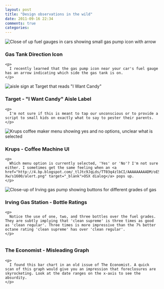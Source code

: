 ```yaml
---
layout: post
title: "Design observations in the wild"
date: 2011-09-16 22:34
comments: true
categories: 
---
```

<div class="design-obs">

  <div class="row" style="margin-top: 5px">
    <img src="{{ root_url }}/assets/posts/design-observations-in-the-wild/gas_tank_icon.jpg" alt="Close of up fuel gauges in cars showing small gas pump icon with arrow" title="gas_tank_icon" class="diagram" /> <h3>
      Gas Tank Direction Icon
    </h3>
    
    <p>
      I recently learned that the gas pump icon near your car's fuel gauge has an arrow indicating which side the gas tank is on.
    </p>
  </div>

  <div class="row">
    <img src="{{ root_url }}/assets/posts/design-observations-in-the-wild/target_i_want_candy_sign.jpg" alt="aisle sign at Target that reads &quot;I Want Candy&quot;" title="target_i_want_candy_sign" class="diagram" /> <h3>
      Target - "I Want Candy" Aisle Label
    </h3>
    
    <p>
      I'm not sure if this is meant to tap our unconscious or to provide a script to small kids on exactly what to say to pester their parents.
    </p>
  </div>

  <div class="row">
    <img src="{{ root_url }}/assets/posts/design-observations-in-the-wild/krups_yes_or_no_menu.jpg" alt="Krups coffee maker menu showing yes and no options, unclear what is selected" title="krups_yes_or_no_menu" class="diagram" /> <h3>
      Krups - Coffee Machine UI
    </h3>
    
    <p>
      Which menu option is currently selected, 'Yes' or 'No'? I'm not sure either. I sometimes get the same feeling when an <a href="http://4.bp.blogspot.com/_tlJtc9JqLds/TT03q4zlbCI/AAAAAAAAADM/oE5Qj3Uh-Xw/s1600/alert.png" target="_blank">OSX dialog</a> pops up.
    </p>
  </div>

  <div class="row">
    <img src="{{ root_url }}/assets/posts/design-observations-in-the-wild/irving_gas_pump.jpg" alt="Close-up of Irving gas pump showing buttons for different grades of gas" title="irving_gas_pump" class="diagram" /> <h3>
      Irving Gas Station - Bottle Ratings
    </h3>
    
    <p>
      Notice the use of one, two, and three bottles over the fuel grades. They are subtly implying that 'clean supreme' is three times as good as 'clean regular'. Three times is more impressive than the 7% better octane rating 'clean supreme' has over 'clean regular'.
    </p>
  </div>

  <div class="row">
    <img src="{{ root_url }}/assets/posts/design-observations-in-the-wild/the_economist_misleading_graph.jpg" alt="" title="the_economist_misleading_graph" class="diagram" /> <h3>
      The Economist - Misleading Graph
    </h3>
    
    <p>
      I found this bar chart in an old issue of The Economist. A quick scan of this graph would give you an impression that foreclosures are skyrocketing. Look at the date ranges on the x-axis to see the absurdity.
    </p>
  </div>

</div>
